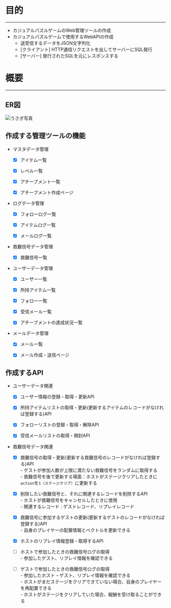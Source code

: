 # 目的
---------------------------------------------------
* カジュアルパズルゲームのWeb管理ツールの作成
* カジュアルパズルゲームで使用するWebAPIの作成
  * 送受信するデータをJSON文字列化
  * [クライアント] HTTP通信リクエストを出してサーバーにSQL発行
  * [サーバー] 発行されたSQLを元にレスポンスする 

# 概要
---------------------------------------------------

## ER図
![うさぎ写真](https://img.freepik.com/free-photo/easter-celebration-with-dreamy-bunny_23-2151246705.jpg?t=st=1721950879~exp=1721954479~hmac=ee8183c9ed2991c5fc1cff222c37bfa6ac06288f64b34c0d817ee7bdc477a730&w=996)

## 作成する管理ツールの機能
* マスタデータ管理
    - [x] アイテム一覧
    - [x] レベル一覧
    - [x] アチーブメント一覧
    - [x] アチーブメント作成ページ
 
          
* ログデータ管理
    - [x] フォローログ一覧
    - [x] アイテムログ一覧
    - [x] メールログ一覧


* 救難信号データ管理
    - [x] 救難信号一覧


* ユーザーデータ管理
    - [x] ユーザー一覧
    - [x] 所持アイテム一覧
    - [x] フォロー一覧
    - [x] 受信メール一覧
    - [x] アチーブメントの達成状況一覧


* メールデータ管理
    - [x] メール一覧
    - [x] メール作成・送信ページ

  
## 作成するAPI
* ユーザーデータ関連
    - [x] ユーザー情報の登録・取得・更新API
    - [x] 所持アイテムリストの取得・更新(更新するアイテムのレコードがなければ登録する)API
    - [x] フォローリストの登録・取得・解除API
    - [x] 受信メールリストの取得・開封API


* 救難信号データ関連
    - [x] 救難信号の取得・更新(更新する救難信号のレコードがなければ登録する)API  
          - ゲストが参加人数が上限に満たない救難信号をランダムに取得する  
          - 救難信号を後で更新する場面：ホストがステージクリアしたときに`action`を`1（ステージクリア）`に更新する

          
    - [x] 削除したい救難信号と、それに関連するレコードを削除するAPI  
          - ホストが救難信号をキャンセルしたときに使用  
          - 関連するレコード : ゲストレコード、リプレイレコード

          
    - [x] 救難信号に参加するゲストの更新(更新するゲストのレコードがなければ登録する)API  
          - 自身のプレイヤーの配置情報とベクトルを更新できる

          
    - [x] ホストのリプレイ情報登録・取得するAPI

 
    - [ ] ホストで参加したときの救難信号ログの取得  
          - 参加したゲスト、リプレイ情報を確認できる  

          
    - [ ] ゲストで参加したときの救難信号ログの取得      
          - 参加したホスト・ゲスト、リプレイ情報を確認できる  
          - ホストがまだステージをクリアできていない場合、自身のプレイヤーを再配置できる  
          - ホストがステージをクリアしていた場合、報酬を受け取ることができる  

